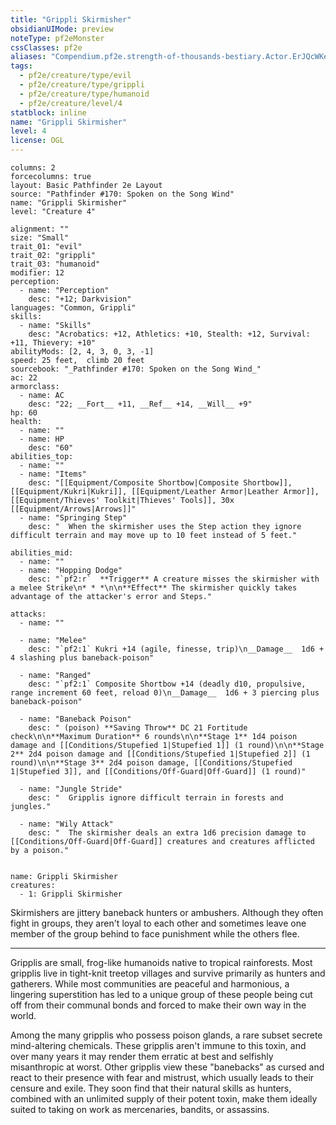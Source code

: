 ```yaml
---
title: "Grippli Skirmisher"
obsidianUIMode: preview
noteType: pf2eMonster
cssClasses: pf2e
aliases: "Compendium.pf2e.strength-of-thousands-bestiary.Actor.ErJQcWKeBm1aZ7Np" 
tags:
  - pf2e/creature/type/evil
  - pf2e/creature/type/grippli
  - pf2e/creature/type/humanoid
  - pf2e/creature/level/4
statblock: inline
name: "Grippli Skirmisher"
level: 4
license: OGL
---
```


```statblock
columns: 2
forcecolumns: true
layout: Basic Pathfinder 2e Layout
source: "Pathfinder #170: Spoken on the Song Wind"
name: "Grippli Skirmisher"
level: "Creature 4"

alignment: ""
size: "Small"
trait_01: "evil"
trait_02: "grippli"
trait_03: "humanoid"
modifier: 12
perception:
  - name: "Perception"
    desc: "+12; Darkvision"
languages: "Common, Grippli"
skills:
  - name: "Skills"
    desc: "Acrobatics: +12, Athletics: +10, Stealth: +12, Survival: +11, Thievery: +10"
abilityMods: [2, 4, 3, 0, 3, -1]
speed: 25 feet,  climb 20 feet
sourcebook: "_Pathfinder #170: Spoken on the Song Wind_"
ac: 22
armorclass:
  - name: AC
    desc: "22; __Fort__ +11, __Ref__ +14, __Will__ +9"
hp: 60
health:
  - name: ""
  - name: HP
    desc: "60"
abilities_top:
  - name: ""
  - name: "Items"
    desc: "[[Equipment/Composite Shortbow|Composite Shortbow]], [[Equipment/Kukri|Kukri]], [[Equipment/Leather Armor|Leather Armor]], [[Equipment/Thieves' Toolkit|Thieves' Tools]], 30x [[Equipment/Arrows|Arrows]]"
  - name: "Springing Step"
    desc: "  When the skirmisher uses the Step action they ignore difficult terrain and may move up to 10 feet instead of 5 feet."

abilities_mid:
  - name: ""
  - name: "Hopping Dodge"
    desc: "`pf2:r`  **Trigger** A creature misses the skirmisher with a melee Strike\n* * *\n\n**Effect** The skirmisher quickly takes advantage of the attacker's error and Steps."

attacks:
  - name: ""

  - name: "Melee"
    desc: "`pf2:1` Kukri +14 (agile, finesse, trip)\n__Damage__  1d6 + 4 slashing plus baneback-poison"

  - name: "Ranged"
    desc: "`pf2:1` Composite Shortbow +14 (deadly d10, propulsive, range increment 60 feet, reload 0)\n__Damage__  1d6 + 3 piercing plus baneback-poison"

  - name: "Baneback Poison"
    desc: " (poison) **Saving Throw** DC 21 Fortitude check\n\n**Maximum Duration** 6 rounds\n\n**Stage 1** 1d4 poison damage and [[Conditions/Stupefied 1|Stupefied 1]] (1 round)\n\n**Stage 2** 2d4 poison damage and [[Conditions/Stupefied 1|Stupefied 2]] (1 round)\n\n**Stage 3** 2d4 poison damage, [[Conditions/Stupefied 1|Stupefied 3]], and [[Conditions/Off-Guard|Off-Guard]] (1 round)"

  - name: "Jungle Stride"
    desc: "  Gripplis ignore difficult terrain in forests and jungles."

  - name: "Wily Attack"
    desc: "  The skirmisher deals an extra 1d6 precision damage to [[Conditions/Off-Guard|Off-Guard]] creatures and creatures afflicted by a poison."
 
```

```encounter-table
name: Grippli Skirmisher
creatures:
  - 1: Grippli Skirmisher
```



Skirmishers are jittery baneback hunters or ambushers. Although they often fight in groups, they aren't loyal to each other and sometimes leave one member of the group behind to face punishment while the others flee.

* * *

Gripplis are small, frog-like humanoids native to tropical rainforests. Most gripplis live in tight-knit treetop villages and survive primarily as hunters and gatherers. While most communities are peaceful and harmonious, a lingering superstition has led to a unique group of these people being cut off from their communal bonds and forced to make their own way in the world.

Among the many gripplis who possess poison glands, a rare subset secrete mind-altering chemicals. These gripplis aren't immune to this toxin, and over many years it may render them erratic at best and selfishly misanthropic at worst. Other gripplis view these "banebacks" as cursed and react to their presence with fear and mistrust, which usually leads to their censure and exile. They soon find that their natural skills as hunters, combined with an unlimited supply of their potent toxin, make them ideally suited to taking on work as mercenaries, bandits, or assassins.
